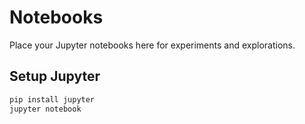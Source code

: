 # Notebooks

Place your Jupyter notebooks here for experiments and explorations.

## Setup Jupyter

```bash
pip install jupyter
jupyter notebook
```
